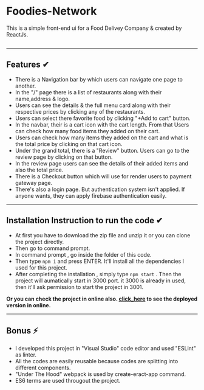 # Foodies-Network

This is a simple front-end ui for a Food Delivey Company & created by ReactJs.

<img align="center" alt="" src="https://i.ibb.co/VvPgh2s/screencapture-localhost-3000-home-2021-05-09-12-33-15.png" />

---

## Features ✔

- There is a Navigation bar by which users can navigate one page to another.
- In the "/" page there is a list of restaurants along with their name,address & logo.
- Users can see the details & the full menu card along with their respective prices by clicking any of the restaurants.
- Users can select there favorite food  by clicking "+Add to cart" button.
- In the navbar, their is a cart icon with the cart length. From that Users can check how many food items they added on their cart.
- Users can check how many items they added on the cart and what is the total price by clicking on that cart icon.
- Under the grand total, there is a "Review" button. Users can go to the review page by clicking on that button.
- In the review page users can see the details of their added items and also the total price.
- There is a Checkout button which will use for render users to payment gateway page. 
- There's also a login page. But authentication system isn't applied. If anyone wants, they can apply firebase authentication easily.

---

## Installation Instruction to run the code ✔

- At first  you have to download the zip file and unzip it or you can clone the project directly.
- Then go to command prompt.
- In command prompt , go inside the folder of this code.
- Then type `npm i` and press ENTER. It'll install all the dependencies I used for this project.
- After completing the installation , simply type `npm start` . Then the project will aumatically start in 3000 port. it 3000 is already in used, then it'll ask permission to start the project in 3001.

**Or you can check the project in online also. [click_here](https://compassionate-kalam-59dc04.netlify.app/) to see the deployed version in online.**

---

## Bonus ⚡

- I developed this project in "Visual Studio" code editor and used "ESLint" as linter.
- All the codes are  easily reusable because codes are splitting into different components.
- "Under The Hood" webpack is used by create-eract-app command.
- ES6 terms are used througout the project.


